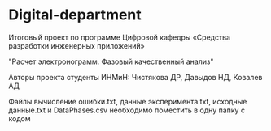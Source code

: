 # Digital-department
Итоговый проект по программе Цифровой кафедры «Средства разработки инженерных приложений»

"Расчет электронограмм. Фазовый качественный анализ"

Авторы проекта студенты ИНМиН: Чистякова ДР, Давыдов НД, Ковалев АД

Файлы вычисление ошибки.txt, данные эксперимента.txt, исходные данные.txt и DataPhases.csv необходимо поместить в одну папку с кодом
